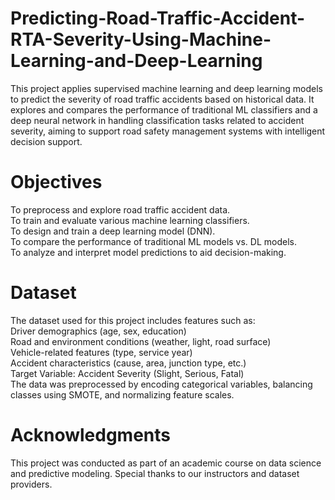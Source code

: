 # Predicting-Road-Traffic-Accident-RTA-Severity-Using-Machine-Learning-and-Deep-Learning
This project applies supervised machine learning and deep learning models to predict the severity of road traffic accidents based on historical data. It explores and compares the performance of traditional ML classifiers and a deep neural network in handling classification tasks related to accident severity, aiming to support road safety management systems with intelligent decision support.
# Objectives
To preprocess and explore road traffic accident data.\
To train and evaluate various machine learning classifiers.\
To design and train a deep learning model (DNN).\
To compare the performance of traditional ML models vs. DL models.\
To analyze and interpret model predictions to aid decision-making.
# Dataset
The dataset used for this project includes features such as:\
Driver demographics (age, sex, education)\
Road and environment conditions (weather, light, road surface)\
Vehicle-related features (type, service year)\
Accident characteristics (cause, area, junction type, etc.)\
Target Variable: Accident Severity (Slight, Serious, Fatal)\
The data was preprocessed by encoding categorical variables, balancing classes using SMOTE, and normalizing feature scales.
# Acknowledgments
This project was conducted as part of an academic course on data science and predictive modeling. Special thanks to our instructors and dataset providers.
